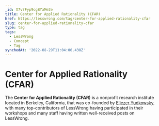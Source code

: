 ```yaml
---
_id: X7v7Fyp9cgBYaMe2e
title: Center for Applied Rationality (CFAR)
href: https://lesswrong.com/tag/center-for-applied-rationality-cfar
slug: center-for-applied-rationality-cfar
type: tag
tags:
  - LessWrong
  - Concept
  - Tag
synchedAt: '2022-08-29T11:04:00.438Z'
---
```

# Center for Applied Rationality (CFAR)

The **Center for Applied Rationality (CFAR)** is a nonprofit research institute located in Berkeley, California, that was co-founded by [Eliezer Yudkowsky](https://www.lesswrong.com/users/eliezer_yudkowsky), with many top-contributors of LessWrong having participated in their workshops and many staff having written well-received posts on LessWrong.